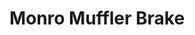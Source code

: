 ---
title: "Monro Muffler Brake"
url: /erie/monro-muffler-brake-west-26th-street/
shop: car repair
---